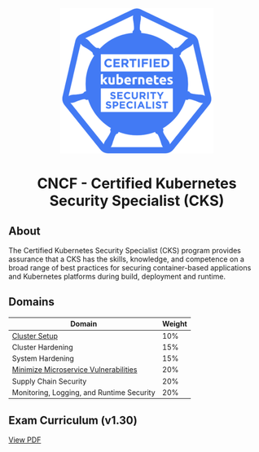 <div align="center">
	<img src="assets/cks_logo.webp">
</div>

<h1 align="center">CNCF - Certified Kubernetes Security Specialist (CKS)</h1>

## About

The Certified Kubernetes Security Specialist (CKS) program provides assurance that a CKS has the skills, knowledge, and competence on a broad range of best practices for securing container-based applications and Kubernetes platforms during build, deployment and runtime.

## Domains
| Domain | Weight |
| -------|------- |
[Cluster Setup](cluster_setup) | 10%
Cluster Hardening | 15%
System Hardening | 15% 
[Minimize Microservice Vulnerabilities](minimize_microservice_vulnerabilities) | 20%
Supply Chain Security | 20%
Monitoring, Logging, and Runtime Security |  20%

## Exam Curriculum (v1.30)

[View PDF](https://github.com/cncf/curriculum/blob/master/CKS_Curriculum_%20v1.30.pdf)
